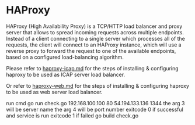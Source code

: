 # HAProxy

HAProxy (High Availability Proxy) is a TCP/HTTP load balancer and proxy  server that allows to spread incoming requests across multiple endpoints. Instead of a client connecting to a single server which processes all of the requests, the client will connect to an HAProxy instance, which will use a reverse proxy to forward the request to one of the available endpoints, based on a configured load-balancing algorithm.

Please refer to [haproxy-icap.md](https://github.com/k8-proxy/gp-load-balancer/blob/main/haproxy-icap.md) for the steps of installing & configuring haproxy to be used as ICAP server load balancer.

Or refer to [haproxy-web.md](https://github.com/k8-proxy/gp-load-balancer/blob/main/haproxy-web.md) for the steps of installing & configuring haproxy to be used as web server load balancer.

run cmd go run check.go 192.168.100.100 80 54.194.133.136 1344
the arg 3 will be server name
the arg 4 will be port number
exitcode 0 if successful and service is run
exitcode 1 if failed 
go build check.go

